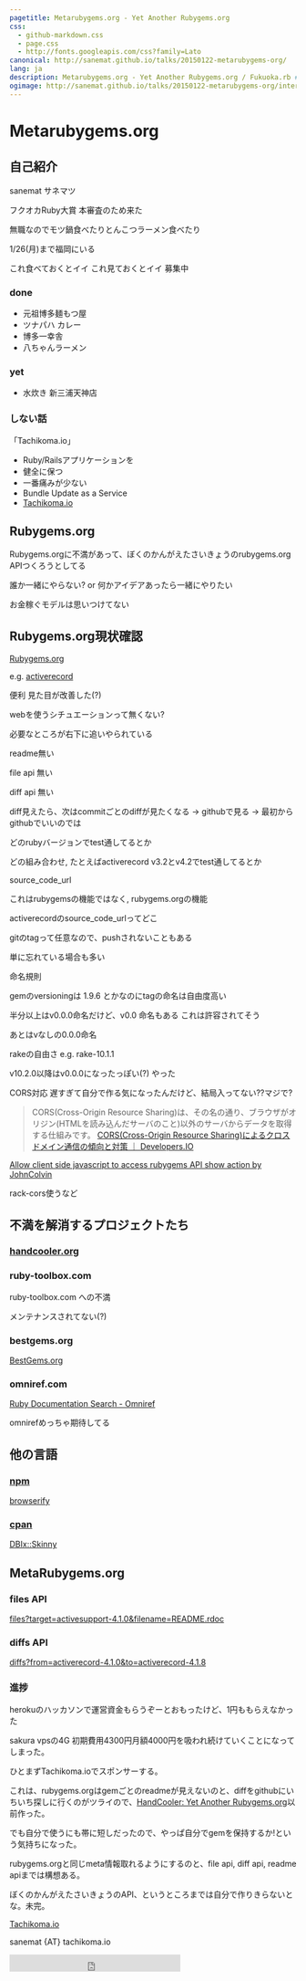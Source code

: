 ```yaml
---
pagetitle: Metarubygems.org - Yet Another Rubygems.org
css:
  - github-markdown.css
  - page.css
  - http://fonts.googleapis.com/css?family=Lato
canonical: http://sanemat.github.io/talks/20150122-metarubygems-org/
lang: ja
description: Metarubygems.org - Yet Another Rubygems.org / Fukuoka.rb #27
ogimage: http://sanemat.github.io/talks/20150122-metarubygems-org/interval-pull-requests.gif
---
```

<script type="text/javascript">
  window.analytics=window.analytics||[],window.analytics.methods=["identify","group","track","page","pageview","alias","ready","on","once","off","trackLink","trackForm","trackClick","trackSubmit"],window.analytics.factory=function(t){return function(){var a=Array.prototype.slice.call(arguments);return a.unshift(t),window.analytics.push(a),window.analytics}};for(var i=0;i<window.analytics.methods.length;i++){var key=window.analytics.methods[i];window.analytics[key]=window.analytics.factory(key)}window.analytics.load=function(t){if(!document.getElementById("analytics-js")){var a=document.createElement("script");a.type="text/javascript",a.id="analytics-js",a.async=!0,a.src=("https:"===document.location.protocol?"https://":"http://")+"cdn.segment.io/analytics.js/v1/"+t+"/analytics.min.js";var n=document.getElementsByTagName("script")[0];n.parentNode.insertBefore(a,n)}},window.analytics.SNIPPET_VERSION="2.0.9",
  window.analytics.load("ig7q6np7c1");
  window.analytics.page();
</script>

# Metarubygems.org

## 自己紹介

sanemat サネマツ

フクオカRuby大賞 本審査のため来た

無職なのでモツ鍋食べたりとんこつラーメン食べたり

1/26(月)まで福岡にいる

これ食べておくとイイ これ見ておくとイイ 募集中

### done

- 元祖博多麺もつ屋
- ツナパハ カレー
- 博多一幸舎
- 八ちゃんラーメン

### yet

- 水炊き 新三浦天神店

### しない話

「Tachikoma.io」

* Ruby/Railsアプリケーションを
* 健全に保つ
* 一番痛みが少ない
* Bundle Update as a Service
* [Tachikoma.io][tachikoma-io]

## Rubygems.org

Rubygems.orgに不満があって、ぼくのかんがえたさいきょうのrubygems.org APIつくろうとしてる

誰か一緒にやらない? or 何かアイデアあったら一緒にやりたい

お金稼ぐモデルは思いつけてない

## Rubygems.org現状確認

[Rubygems.org](https://rubygems.org/)

e.g. [activerecord](https://rubygems.org/gems/activerecord)

便利
見た目が改善した(?)

webを使うシチュエーションって無くない?

必要なところが右下に追いやられている

readme無い

file api 無い

diff api 無い

diff見えたら、次はcommitごとのdiffが見たくなる
-> githubで見る
-> 最初からgithubでいいのでは

どのrubyバージョンでtest通してるとか

どの組み合わせ, たとえばactiverecord v3.2とv4.2でtest通してるとか

source_code_url

これはrubygemsの機能ではなく, rubygems.orgの機能

activerecordのsource_code_urlってどこ

gitのtagって任意なので、pushされないこともある

単に忘れている場合も多い

命名規則

gemのversioningは 1.9.6 とかなのにtagの命名は自由度高い

半分以上はv0.0.0命名だけど、v0.0 命名もある これは許容されてそう

あとはvなしの0.0.0命名

rakeの自由さ e.g. rake-10.1.1

v10.2.0以降はv0.0.0になったっぽい(?) やった

CORS対応 遅すぎて自分で作る気になったんだけど、結局入ってない??マジで?

> CORS(Cross-Origin Resource Sharing)は、その名の通り、ブラウザがオリジン(HTMLを読み込んだサーバのこと)以外のサーバからデータを取得する仕組みです。
> [CORS(Cross-Origin Resource Sharing)によるクロスドメイン通信の傾向と対策 ｜ Developers.IO](http://dev.classmethod.jp/cloud/cors-cross-origin-resource-sharing-cross-domain/)

[Allow client side javascript to access rubygems API show action by JohnColvin](https://github.com/rubygems/rubygems.org/pull/592)

rack-cors使うなど

## 不満を解消するプロジェクトたち

### [handcooler.org](http://handcooler.org)

### ruby-toolbox.com

ruby-toolbox.com への不満

メンテナンスされてない(?)

### bestgems.org

[BestGems.org](http://bestgems.org/)

### omniref.com

[Ruby Documentation Search - Omniref](https://www.omniref.com/)

omnirefめっちゃ期待してる

## 他の言語

### [npm](https://www.npmjs.org/)

[browserify](https://www.npmjs.com/package/browserify)

### [cpan](https://cpan.org/)

[DBIx::Skinny](https://metacpan.org/pod/DBIx::Skinny)

## MetaRubygems.org

### files API

[files?target=activesupport-4.1.0&filename=README.rdoc](http://raw.metarubygems.org/v1/files?target=activesupport-4.1.0&filename=README.rdoc)

### diffs API

[diffs?from=activerecord-4.1.0&to=activerecord-4.1.8](http://raw.metarubygems.org/v1/diffs?from=activerecord-4.1.0&to=activerecord-4.1.8)

### 進捗

herokuのハッカソンで運営資金もらうぞーとおもったけど、1円ももらえなかった

sakura vpsの4G 初期費用4300円月額4000円を吸われ続けていくことになってしまった。

ひとまずTachikoma.ioでスポンサーする。

これは、rubygems.orgはgemごとのreadmeが見えないのと、diffをgithubにいちいち探しに行くのがツライので、[HandCooler: Yet Another Rubygems.org](http://handcooler.org/)以前作った。

でも自分で使うにも帯に短しだったので、やっぱ自分でgemを保持するか!という気持ちになった。

rubygems.orgと同じmeta情報取れるようにするのと、file api, diff api, readme apiまでは構想ある。

ぼくのかんがえたさいきょうのAPI、というところまでは自分で作りきらないとな。未完。

[Tachikoma.io][tachikoma-io]

sanemat {AT} tachikoma.io

<iframe src="http://expando.github.io/add/?u=http%3A%2F%2Fsanemat.github.io%2Ftalks%2F20150122-metarubygems-org%2F&t=Metarubygems.org%20-%20Yet%20Another%20Rubygems.org%20%2F%20Fukuoka.rb%20%2327" frameborder=0 frametransparency=1 scrolling=no height=30 width=300>
</iframe>

[tachikoma-io]:http://tachikoma.io/?utm_source=talk&utm_medium=slide&utm_campaign=20150122-metarubygems-org
